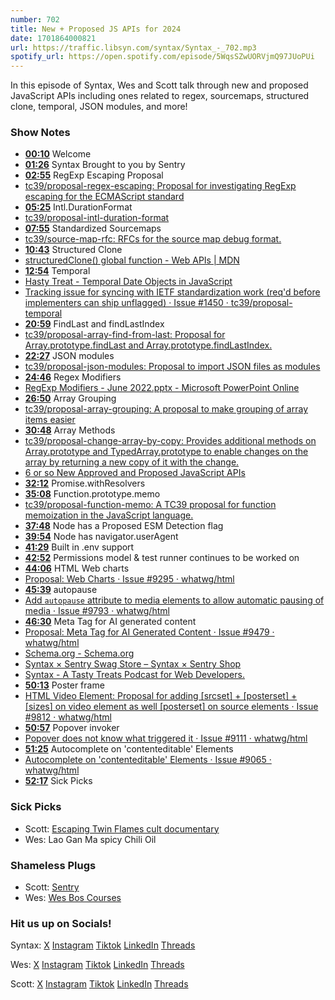 ```yaml
---
number: 702
title: New + Proposed JS APIs for 2024
date: 1701864000821
url: https://traffic.libsyn.com/syntax/Syntax_-_702.mp3
spotify_url: https://open.spotify.com/episode/5WqsSZwUORVjmQ97JUoPUi
---
```


In this episode of Syntax, Wes and Scott talk through new and proposed JavaScript APIs including ones related to regex, sourcemaps, structured clone, temporal, JSON modules, and more!

### Show Notes

* **[00:10](#t=00:10)** Welcome
* **[01:26](#t=01:26)** Syntax Brought to you by Sentry
* **[02:55](#t=02:55)** RegExp Escaping Proposal
* [tc39/proposal-regex-escaping: Proposal for investigating RegExp escaping for the ECMAScript standard](https://github.com/tc39/proposal-regex-escaping)
* **[05:25](#t=05:25)** Intl.DurationFormat
* [tc39/proposal-intl-duration-format](https://github.com/tc39/proposal-intl-duration-format)
* **[07:55](#t=07:55)** Standardized Sourcemaps
* [tc39/source-map-rfc: RFCs for the source map debug format.](https://github.com/tc39/source-map-rfc)
* **[10:43](#t=10:43)** Structured Clone
* [structuredClone() global function - Web APIs | MDN](https://developer.mozilla.org/en-US/docs/Web/API/structuredClone)
* **[12:54](#t=12:54)** Temporal
* [Hasty Treat - Temporal Date Objects in JavaScript](https://syntax.fm/show/295/hasty-treat-temporal-date-objects-in-javascript)
* [Tracking issue for syncing with IETF standardization work (req'd before implementers can ship unflagged) · Issue #1450 · tc39/proposal-temporal](https://github.com/tc39/proposal-temporal/issues/1450)
* **[20:59](#t=20:59)** FindLast and findLastIndex
* [tc39/proposal-array-find-from-last: Proposal for Array.prototype.findLast and Array.prototype.findLastIndex.](https://github.com/tc39/proposal-array-find-from-last)
* **[22:27](#t=22:27)** JSON modules
* [tc39/proposal-json-modules: Proposal to import JSON files as modules](https://github.com/tc39/proposal-json-modules)
* **[24:46](#t=24:46)** Regex Modifiers
* [RegExp Modifiers - June 2022.pptx - Microsoft PowerPoint Online](https://onedrive.live.com/view.aspx?resid=934F1675ED4C1638!294749&ithint=file,pptx&wdo=2&authkey=!AGkZ0bMbvAWOTbI)
* **[26:50](#t=26:50)** Array Grouping
* [tc39/proposal-array-grouping: A proposal to make grouping of array items easier](https://github.com/tc39/proposal-array-grouping)
* **[30:48](#t=30:48)** Array Methods
* [tc39/proposal-change-array-by-copy: Provides additional methods on Array.prototype and TypedArray.prototype to enable changes on the array by returning a new copy of it with the change.](https://github.com/tc39/proposal-change-array-by-copy)
* [6 or so New Approved and Proposed JavaScript APIs](https://syntax.fm/show/654/6-or-so-new-approved-and-proposed-javascript-apis)
* **[32:12](#t=32:12)** Promise.withResolvers
* **[35:08](#t=35:08)** Function.prototype.memo
* [tc39/proposal-function-memo: A TC39 proposal for function memoization in the JavaScript language.](https://github.com/tc39/proposal-function-memo)
* **[37:48](#t=37:48)** Node has a Proposed ESM Detection flag
* **[39:54](#t=39:54)** Node has navigator.userAgent
* **[41:29](#t=41:29)** Built in .env support
* **[42:52](#t=42:52)** Permissions model & test runner continues to be worked on
* **[44:06](#t=44:06)** HTML Web charts
* [Proposal: Web Charts · Issue #9295 · whatwg/html](https://github.com/whatwg/html/issues/9295)
* **[45:39](#t=45:39)** autopause
* [Add `autopause` attribute to media elements to allow automatic pausing of media · Issue #9793 · whatwg/html](https://github.com/whatwg/html/issues/9793)
* **[46:30](#t=46:30)** Meta Tag for AI generated content
* [Proposal: Meta Tag for AI Generated Content · Issue #9479 · whatwg/html](https://github.com/whatwg/html/issues/9479)
* [Schema.org - Schema.org](https://schema.org/)
* [Syntax × Sentry Swag Store – Syntax × Sentry Shop](https://sentry.shop/)
* [Syntax - A Tasty Treats Podcast for Web Developers.](https://syntax.fm/snackpack)
* **[50:13](#t=50:13)** Poster frame
* [HTML Video Element: Proposal for adding [srcset] + [posterset] + [sizes] on video element as well [posterset] on source elements · Issue #9812 · whatwg/html](https://github.com/whatwg/html/issues/9812)
* **[50:57](#t=50:57)** Popover invoker
* [Popover does not know what triggered it · Issue #9111 · whatwg/html](https://github.com/whatwg/html/issues/9111)
* **[51:25](#t=51:25)** Autocomplete on 'contenteditable' Elements
* [Autocomplete on 'contenteditable' Elements · Issue #9065 · whatwg/html](https://github.com/whatwg/html/issues/9065)
* **[52:17](#t=52:17)** Sick Picks

### Sick Picks

- Scott: [Escaping Twin Flames cult documentary](https://www.netflix.com/ca/title/81615919)
- Wes: Lao Gan Ma spicy Chili Oil

### Shameless Plugs

- Scott: [Sentry](https://sentry.io)
- Wes: [Wes Bos Courses](https://wesbos.com/courses)

### Hit us up on Socials!

Syntax: [X](https://twitter.com/syntaxfm) [Instagram](https://www.instagram.com/syntax_fm/) [Tiktok](https://www.tiktok.com/@syntaxfm) [LinkedIn](https://www.linkedin.com/company/96077407/admin/feed/posts/) [Threads](https://www.threads.net/@syntax_fm)

Wes: [X](https://twitter.com/wesbos) [Instagram](https://www.instagram.com/wesbos/) [Tiktok](https://www.tiktok.com/@wesbos) [LinkedIn](https://www.linkedin.com/in/wesbos/) [Threads](https://www.threads.net/@wesbos)

Scott: [X](https://twitter.com/stolinski) [Instagram](https://www.instagram.com/stolinski/) [Tiktok](https://www.tiktok.com/@stolinski) [LinkedIn](https://www.linkedin.com/in/stolinski/) [Threads](https://www.threads.net/@stolinski)